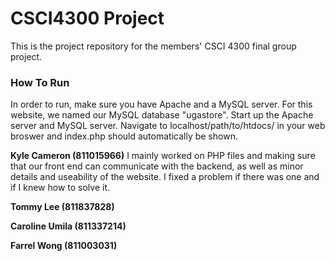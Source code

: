 # CSCI4300 Project
This is the project repository for the members' CSCI 4300 final group project.

### How To Run 
In order to run, make sure you have Apache and a MySQL server. For this website, we named our MySQL database "ugastore". Start up the Apache server and MySQL server. Navigate to localhost/path/to/htdocs/ in your web broswer and index.php should automatically be shown.

**Kyle Cameron (811015966)**
I mainly worked on PHP files and making sure that our front end can communicate with the backend, as well as minor details and useability of the website. I fixed a problem if there was one and if I knew how to solve it.

**Tommy Lee (811837828)**

**Caroline Umila (811337214)**

**Farrel Wong (811003031)**
